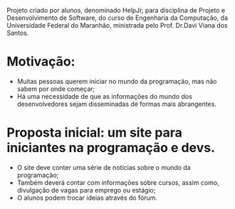 Projeto criado por alunos, denominado HelpJr, para disciplina de Projeto e Desenvolvimento de Software, do curso de Engenharia da Computação, da Universidade Federal do Maranhão, ministrada pelo Prof. Dr.Davi Viana dos Santos.

# Motivação: 
- Muitas pessoas querem iniciar no mundo da programação, mas não sabem por onde começar;
- Há uma necessidade de que as informações do mundo dos desenvolvedores sejam disseminadas de formas mais abrangentes.

# Proposta inicial: um site para iniciantes na programação e devs.
- O site deve conter uma série de notícias sobre o mundo da programação;
- Também deverá contar com informações sobre cursos, assim como, divulgação de vagas para emprego ou estágio;
- O alunos podem trocar ideias através do fórum.

